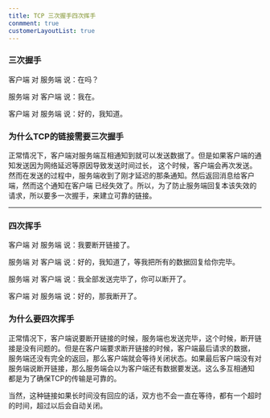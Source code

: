 ```yaml
---
title: TCP 三次握手四次挥手
conmment: true
customerLayoutList: true
---
```


### 三次握手

  客户端 对 服务端 说：在吗？
  
  服务端 对 客户端 说：我在。

  客户端 对 服务端 说：好的，我知道。

### 为什么TCP的链接需要三次握手

  正常情况下，客户端对服务端互相通知到就可以发送数据了。但是如果客户端的通知发送因为网络延迟等原因导致发送时间过长，
这个时候，客户端会再次发送。然而在发送的过程中，服务端收到了刚才延迟的那条通知。然后返回消息给客户端，然而这个通知在客户端
已经失效了。所以，为了防止服务端回复本该失效的请求，所以要多一次握手，来建立可靠的链接。

---

### 四次挥手

  客户端 对 服务端 说：我要断开链接了。
  
  服务端 对 客户端 说：好的，我知道了，等我把所有的数据回复给你完毕。

  服务端 对 客户端 说：我全部发送完毕了，你可以断开了。

  客户端 对 服务端 说：好的，那我断开了。

### 为什么要四次挥手

  正常情况下，客户端说要断开链接的时候，服务端也发送完毕，这个时候，断开链接是没有问题的。但是在客户端要求断开链接的时候，客户端最后请求的数据，
服务端还没有完全的返回，那么客户端就会等待关闭状态。如果最后客户端没有对服务端说断开链接，那么服务端会以为客户端还有数据要发送。这么多互相通知
都是为了确保TCP的传输是可靠的。


当然，这种链接如果长时间没有回应的话，双方也不会一直在等待，都有一个超时的时间，超过以后会自动关闭。